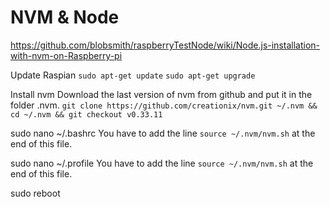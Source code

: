 




# NVM & Node

https://github.com/blobsmith/raspberryTestNode/wiki/Node.js-installation-with-nvm-on-Raspberry-pi

Update Raspian
`sudo apt-get update`
`sudo apt-get upgrade`

Install nvm
Download the last version of nvm from github and put it in the folder .nvm.
`git clone https://github.com/creationix/nvm.git ~/.nvm && cd ~/.nvm && git checkout v0.33.11`

sudo nano ~/.bashrc
You have to add the line `source ~/.nvm/nvm.sh` at the end of this file.

sudo nano ~/.profile
You have to add the line `source ~/.nvm/nvm.sh` at the end of this file.

sudo reboot
